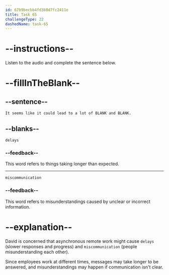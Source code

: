 ```yaml
---
id: 67b9becbb4fd3b0d7fc2411e
title: Task 65
challengeType: 22
dashedName: task-65
---
```


<!-- (Audio) David: It seems like it could lead to a lot of delays and miscommunication. -->

# --instructions--

Listen to the audio and complete the sentence below.

# --fillInTheBlank--

## --sentence--

`It seems like it could lead to a lot of BLANK and BLANK.`

## --blanks--

`delays`

### --feedback--

This word refers to things taking longer than expected.

---

`miscommunication`

### --feedback--

This word refers to misunderstandings caused by unclear or incorrect information.

# --explanation--

David is concerned that asynchronous remote work might cause `delays` (slower responses and progress) and `miscommunication` (people misunderstanding each other).

Since employees work at different times, messages may take longer to be answered, and misunderstandings may happen if communication isn't clear.
